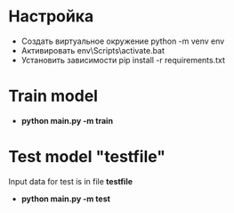 # Настройка
* Создать виртуальное окружение python -m venv env
* Активировать env\Scripts\activate.bat
* Установить зависимости pip install -r requirements.txt


# Train model 
* **python main.py -m train**

# Test model  "testfile" 
Input data for test is in file **testfile**
* **python main.py -m test**
